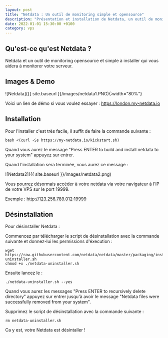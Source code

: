 ```yaml
---
layout: post
title: "Netdata : Un outil de monitoring simple et opensource"
description: "Présentation et installation de Netdata, un outil de monitoring simple et opensource"
date: 2022-01-01 15:30:00 +0100
category: vps
---
```


## Qu'est-ce qu'est Netdata ?

Netdata et un outil de monitoring opensource et simple à installer qui vous aidera à monitorer votre serveur.

## Images & Demo

![Netdata]({{ site.baseurl }}/images/netdata1.PNG){:width="80%"}

Voici un lien de démo si vous voulez essayer : https://london.my-netdata.io

## Installation

Pour l'installer c'est très facile, il suffit de faire la commande suivante : 

``bash <(curl -Ss https://my-netdata.io/kickstart.sh)``

Quand vous aurez le message "Press ENTER to build and install netdata to your system" appuyez sur entrer.

Quand l'installation sera terminée, vous aurez ce message :

![Netdata2]({{ site.baseurl }}/images/netdata2.png)

Vous pourrez désormais accéder à votre netdata via votre navigateur à l'IP de votre VPS sur le port 19999.

Exemple : http://123.256.789.012:19999

## Désinstallation

Pour désinstaller Netdata :

Commencez par télécharger le script de désinstallation avec la commande suivante et donnez-lui les permissions d'éxecution :

```
wget https://raw.githubusercontent.com/netdata/netdata/master/packaging/installer/netdata-uninstaller.sh
chmod +x ./netdata-uninstaller.sh
```

Ensuite lancez le :

```./netdata-uninstaller.sh --yes```

Quand vous aurez les messages "Press ENTER to recursively delete directory" appuyez sur entrer jusqu'à avoir le message "Netdata files were successfully removed from your system".

Supprimez le script de désinstallation avec la commande suivante :

```rm netdata-uninstaller.sh```

Ca y est, votre Netdata est désintaller !
